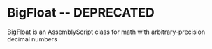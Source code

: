 # BigFloat -- DEPRECATED
BigFloat is an AssemblyScript class for math with arbitrary-precision decimal numbers
